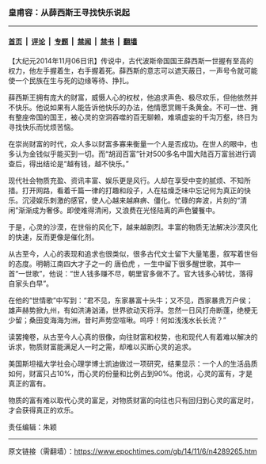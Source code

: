 ### 皇甫容：从薛西斯王寻找快乐说起

---

#### [首页](../../../..?n4289265) &nbsp;|&nbsp; [评论](../../../../../epoch-comment?n4289265) &nbsp;|&nbsp; [专题](../../../../../epoch-special?n4289265) &nbsp;|&nbsp; [禁闻](../../../../../epoch-news?n4289265) &nbsp;|&nbsp; [禁书](../../../../../books?n4289265) &nbsp;|&nbsp; [翻墙](https://github.com/gfw-breaker/nogfw/blob/master/README.md?n4289265)


<div class="post_content" id="artbody" itemprop="articleBody">
 <!-- article content begin -->
 <p>
  【大纪元2014年11月06日讯】传说中，古代波斯帝国国王薛西斯一世握有至高的权力，他左手握着生，右手握着死。薛西斯的意志可以遮天蔽日，一声号令就可能使一个民族在生与死的边缘等待、挣扎。
 </p>
 <p>
  薛西斯王拥有庞大的财富，威慑人心的权杖，他追求声色、极尽欢乐，但他依然并不快乐。他说如果有人能告诉他快乐的办法，他情愿赏赐千条黄金。不可一世、拥有整座帝国的国王，被心灵的空洞吞噬的百无聊赖，难填虚妄的千沟万壑，终日为寻找快乐而忧烦苦恼。
 </p>
 <p>
  在崇尚财富的时代，众人多以财富多寡来衡量一个人是否成功。在世人的眼中，也多认为金钱似乎能买到一切。而“胡润百富”针对500多名中国大陆百万富翁进行调查后，得出结论是“越有钱，越不快乐。”
 </p>
 <p>
  现代社会物质充盈、资讯丰富、娱乐更是风行。人却在享受中变的腻烦、不知所措。打开网路，看着千篇一律的打趣和段子，人在枯燥乏味中忘记何为真正的快乐。沉浸娱乐刺激的感官，使人心越来越麻痹、僵化。忙碌的奔波，片刻的“清闲”渐渐成为奢侈。即使难得清闲，又浪费在光怪陆离的声色饕餮中。
 </p>
 <p>
  于是，心灵的沙漠，在世俗的风化下，越来越剧烈。丰富的物质无法解决沙漠风化的快速，反而更像是催化剂。
 </p>
 <p>
  从古至今，人心的表现和追求也很类似，很多古代文士留下大量笔墨，叙写着世俗的态度。明朝江南四大才子之一的
  <ok href="https://www.epochtimes.com/gb/tag/%E5%94%90%E4%BC%AF%E8%99%8E.html">
   唐伯虎
  </ok>
  ，一生中留下很多醒世歌，其中一首“一世歌”，他说：“世人钱多赚不尽，朝里官多做不了。官大钱多心转忧，落得自家头白早”。
 </p>
 <p>
  在他的“世情歌”中写到：“君不见，东家暴富十头牛；又不见，西家暴贵万户侯；雄声赫势掀九州，有如洪涛汹涌，世界欲动天将浮。忽然一日风打舟断蓬，绝梗无少留；桑田变海海为洲，昔时声势空喧啾。呜呼！何如浅浅水长长流？”
 </p>
 <p>
  读罢掩卷，从古至今人心真的很像，向往财富和权势，也和现代人有着难以解决的诉求，物质财富能满足人一时之需，却难以买断心灵的追求。
 </p>
 <p>
  美国斯坦福大学社会心理学博士凯迪做过一项研究，结果显示：一个人的生活品质如何，财富只占10%，而心灵的份量和比例占到90%。他说，心灵的富有，才是真正的富有。
 </p>
 <p>
  物质的富有难以取代心灵的富足，对物质财富的向往也只有回归到心灵的富足时，才会获得真正的欢乐。
 </p>
 <p>
  责任编辑：朱颖
 </p>
 <p>
  <!-- article content end -->
  <div id="below_article_ad">
  </div>
 </p>
</div>


---

原文链接（需翻墙）：https://www.epochtimes.com/gb/14/11/6/n4289265.htm